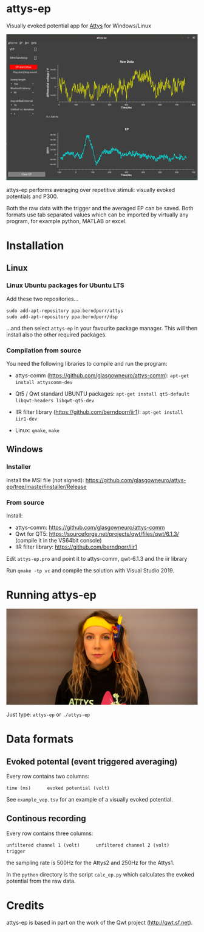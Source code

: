 # attys-ep

Visually evoked potential app for [Attys](http://www.attys.tech)
for Windows/Linux

![alt tag](screenshot.png)

attys-ep performs averaging over repetitive stimuli: visually
evoked potentials and P300.

Both the raw data with the trigger and the averaged EP can
be saved. Both formats use tab separated values which can
be imported by virtually any program, for example python,
MATLAB or excel.

# Installation

## Linux

### Linux Ubuntu packages for Ubuntu LTS
Add these two repositories...
```
sudo add-apt-repository ppa:berndporr/attys
sudo add-apt-repository ppa:berndporr/dsp
```
...and then select `attys-ep` in your favourite package manager. This will then install also
the other required packages.

### Compilation from source

You need the following libraries to compile and run the program:

- attys-comm (https://github.com/glasgowneuro/attys-comm): `apt-get install attyscomm-dev`
- Qt5 / Qwt standard UBUNTU packages: `apt-get install qt5-default libqwt-headers libqwt-qt5-dev`
- IIR filter library (https://github.com/berndporr/iir1): `apt-get install iir1-dev`

- Linux: `qmake`, `make`

## Windows

### Installer

Install the MSI file (not signed):
https://github.com/glasgowneuro/attys-ep/tree/master/installer/Release

### From source
Install:
- attys-comm: https://github.com/glasgowneuro/attys-comm
- Qwt for QT5: https://sourceforge.net/projects/qwt/files/qwt/6.1.3/ (compile it in the VS64bit console)
- IIR filter library: https://github.com/berndporr/iir1

Edit `attys-ep.pro` and point it to attys-comm, qwt-6.1.3 and the iir library

Run `qmake -tp vc` and compile the solution with Visual Studio 2019.

# Running attys-ep

![alt tag](setup.jpg)

Just type: `attys-ep` or `./attys-ep`

# Data formats

## Evoked potental (event triggered averaging)

Every row contains two columns:
```
time (ms)      evoked potential (volt)
```

See `example_vep.tsv` for an example of a visually evoked potential.

## Continous recording

Every row contains three columns:
```
unfiltered channel 1 (volt)      unfiltered channel 2 (volt)      trigger
```
the sampling rate is 500Hz for the Attys2 and 250Hz for the Attys1.

In the `python` directory is the script `calc_ep.py` which calculates the evoked
potential from the raw data.

# Credits

attys-ep is based in part on the work of the Qwt project (http://qwt.sf.net).
